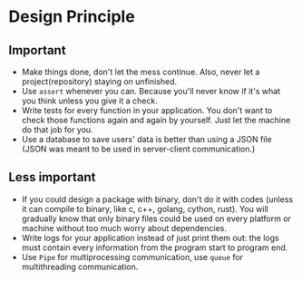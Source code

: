 # Design Principle

## Important

* Make things done, don't let the mess continue. Also, never let a project\(repository\) staying on unfinished.
* Use `assert` whenever you can. Because you'll never know if it's what you think unless you give it a check.
* Write tests for every function in your application. You don't want to check those functions again and again by yourself. Just let the machine do that job for you.
* Use a database to save users' data is better than using a JSON file \(JSON was meant to be used in server-client communication.\)

## Less important

* If you could design a package with binary, don't do it with codes \(unless it can compile to binary, like c, c++, golang, cython, rust\). You will gradually know that only binary files could be used on every platform or machine without too much worry about dependencies.
* Write logs for your application instead of just print them out: the logs must contain every information from the program start to program end.
* Use `Pipe` for multiprocessing communication, use `queue` for multithreading communication.

